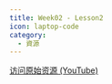```yaml
---
title: Week02 - Lesson2
icon: laptop-code
category:
  - 資源
---
```


<BiliBili bvid="BV1HBhme3Eoa" />


[访问原始资源 (YouTube)](https://youtu.be/q-LIvz2H6YA?si=GsDitx7yNcmEmVhL)